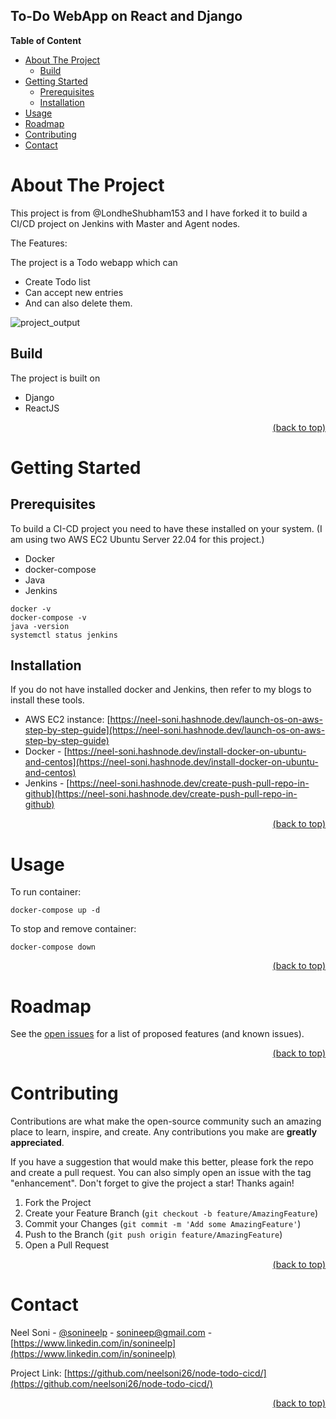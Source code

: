 ## To-Do WebApp on React and Django

**Table of Content**

*   [About The Project](#about-the-project)
    *   [Build](#build)
*   [Getting Started](#getting-started)
    *   [Prerequisites](#prerequisites)
    *   [Installation](#installation)
*   [Usage](#usage)
*   [Roadmap](#roadmap)
*   [Contributing](#contributing)
*   [Contact](#contact)

# About The Project

This project is from @LondheShubham153 and I have forked it to build a CI/CD project on Jenkins with Master and Agent nodes.

The Features:

The project is a Todo webapp which can
*   Create Todo list 
*   Can accept new entries 
*   And can also delete them.


![project_output](https://i.ibb.co/yPTZtXD/Screenshot-from-2023-05-17-00-35-11.png)

## Build

The project is built on 

*   Django 
*   ReactJS

<div align="right">
  <a href="https://github.com/neelsoni26/react_django_demo_app/#readme">(back to top)</a>
</div>

# Getting Started

## Prerequisites

To build a CI-CD project you need to have these installed on your system. (I am using two AWS EC2 Ubuntu Server 22.04 for this project.)

*   Docker
*   docker-compose
*    Java
*   Jenkins

```
docker -v
docker-compose -v
java -version
systemctl status jenkins
```

## Installation

If you do not have installed docker and Jenkins, then refer to my blogs to install these tools.
*   AWS EC2 instance: [https://neel-soni.hashnode.dev/launch-os-on-aws-step-by-step-guide](https://neel-soni.hashnode.dev/launch-os-on-aws-step-by-step-guide)
*   Docker - [https://neel-soni.hashnode.dev/install-docker-on-ubuntu-and-centos](https://neel-soni.hashnode.dev/install-docker-on-ubuntu-and-centos)
*   Jenkins - [https://neel-soni.hashnode.dev/create-push-pull-repo-in-github](https://neel-soni.hashnode.dev/create-push-pull-repo-in-github)

<div align="right">
  <a href="https://github.com/neelsoni26/react_django_demo_app/#readme">(back to top)</a>
</div>

# Usage

To run container:
 
`docker-compose up -d`

To stop and remove container:

`docker-compose down`


<div align="right">
  <a href="https://github.com/neelsoni26/react_django_demo_app/#readme">(back to top)</a>
</div>


# Roadmap

See the [open issues](https://github.com/neelsoni26/node-todo-cicd/issues) for a list of proposed features (and known issues).

<div align="right">
  <a href="https://github.com/neelsoni26/react_django_demo_app/#readme">(back to top)</a>
</div>

# Contributing

Contributions are what make the open-source community such an amazing place to learn, inspire, and create. Any contributions you make are **greatly appreciated**.

If you have a suggestion that would make this better, please fork the repo and create a pull request. You can also simply open an issue with the tag "enhancement". Don't forget to give the project a star! Thanks again!

1.  Fork the Project
2.  Create your Feature Branch (`git checkout -b feature/AmazingFeature`)
3.  Commit your Changes (`git commit -m 'Add some AmazingFeature'`)
4.  Push to the Branch (`git push origin feature/AmazingFeature`)
5.  Open a Pull Request
  
<div align="right">
  <a href="https://github.com/neelsoni26/react_django_demo_app/#readme">(back to top)</a>
</div>

# Contact

Neel Soni - [@sonineelp](https://twitter.com/sonineelp) - [sonineep@gmail.com](mailto:sonineep@gmail.com) - [https://www.linkedin.com/in/sonineelp](https://www.linkedin.com/in/sonineelp) 

Project Link: [https://github.com/neelsoni26/node-todo-cicd/](https://github.com/neelsoni26/node-todo-cicd/)

<div align="right">
  <a href="https://github.com/neelsoni26/react_django_demo_app/#readme">(back to top)</a>
</div>
